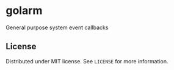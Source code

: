 # golarm

General purpose system event callbacks

## License
Distributed under MIT license. See `LICENSE` for more information.
